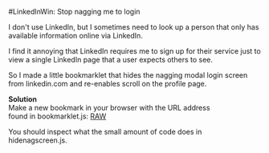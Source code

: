 #LinkedInWin: Stop nagging me to login

I don't use LinkedIn, but I sometimes need to look up a person that only has available information online via LinkedIn.

I find it annoying that LinkedIn requires me to sign up for their service just to view a single LinkedIn page that a user expects others to see. 

So I made a little bookmarklet that hides the nagging modal login screen from linkedin.com and re-enables scroll on the profile page. 

**Solution**  
Make a new bookmark in your browser with the URL address  
found in bookmarklet.js: [RAW](https://raw.githubusercontent.com/supermensa/linkedinwin/master/bookmarklet.js)

You should inspect what the small amount of code does in hidenagscreen.js.